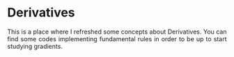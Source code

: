 # Derivatives

<p align='justify'> This is a place where I refreshed some concepts about Derivatives. You can find some codes implementing fundamental rules in order to be up to start studying gradients. </p>
